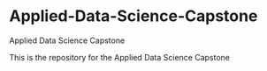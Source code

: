# Applied-Data-Science-Capstone
Applied Data Science Capstone

This is the repository for the Applied Data Science Capstone

